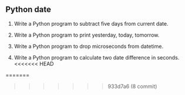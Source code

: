 ## Python date

1. Write a Python program to subtract five days from current date.

2. Write a Python program to print yesterday, today, tomorrow.

3. Write a Python program to drop microseconds from datetime.

4. Write a Python program to calculate two date difference in seconds.
<<<<<<< HEAD
  
=======
 
>>>>>>> 933d7a6 (8 commit)
